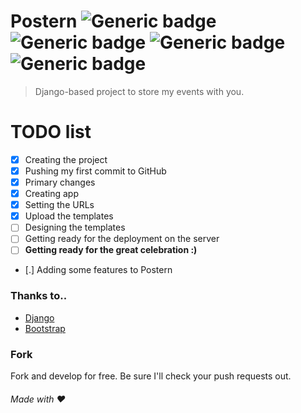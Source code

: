 # Postern ![Generic badge](https://img.shields.io/badge/Build-inprogress-<COLOR>.svg) ![Generic badge](https://img.shields.io/badge/License-MIT-orange.svg) ![Generic badge](https://img.shields.io/badge/Language-python-yellow.svg) ![Generic badge](https://img.shields.io/badge/Framework-Django-green.svg)

> Django-based project to store my events with you.

# TODO list
- [x] Creating the project
- [x] Pushing my first commit to GitHub
- [x] Primary changes
- [x] Creating app
- [x] Setting the URLs
- [x] Upload the templates
- [ ] Designing the templates
- [ ] Getting ready for the deployment on the server
- [ ] **Getting ready for the great celebration :)**
- [.] Adding some features to Postern

### Thanks to..
* [Django](https://djangoproject.com)
* [Bootstrap](https://getbootstrap.com/)

### Fork
Fork and develop for free. Be sure I'll check your push requests out.

###### Made with ❤
